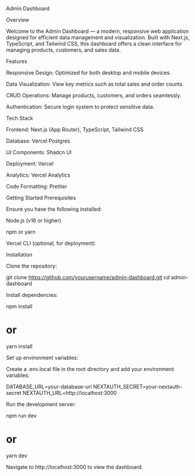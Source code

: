 Admin Dashboard

Overview

Welcome to the Admin Dashboard — a modern, responsive web application designed for efficient data management and visualization. Built with Next.js, TypeScript, and Tailwind CSS, this dashboard offers a clean interface for managing products, customers, and sales data.

Features

Responsive Design: Optimized for both desktop and mobile devices.

Data Visualization: View key metrics such as total sales and order counts.

CRUD Operations: Manage products, customers, and orders seamlessly.

Authentication: Secure login system to protect sensitive data.

Tech Stack

Frontend: Next.js (App Router), TypeScript, Tailwind CSS

Database: Vercel Postgres

UI Components: Shadcn UI

Deployment: Vercel

Analytics: Vercel Analytics

Code Formatting: Prettier

Getting Started
Prerequisites

Ensure you have the following installed:

Node.js (v16 or higher)

npm or yarn

Vercel CLI (optional, for deployment)

Installation

Clone the repository:

git clone https://github.com/yourusername/admin-dashboard.git
cd admin-dashboard


Install dependencies:

npm install
# or
yarn install


Set up environment variables:

Create a .env.local file in the root directory and add your environment variables:

DATABASE_URL=your-database-url
NEXTAUTH_SECRET=your-nextauth-secret
NEXTAUTH_URL=http://localhost:3000


Run the development server:

npm run dev
# or
yarn dev


Navigate to http://localhost:3000 to view the dashboard.